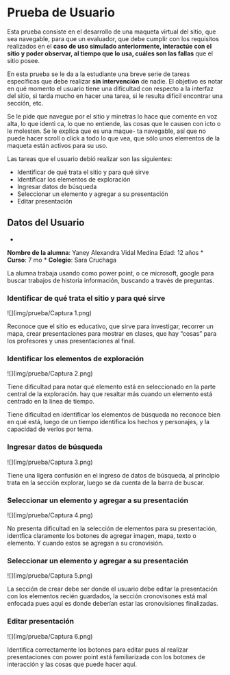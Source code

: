 # Prueba de Usuario

Esta prueba consiste en el desarrollo de una maqueta virtual del sitio, que sea navegable, para que un evaluador, que debe cumplir con los requisitos realizados en el **caso de uso **simulado anteriormente, interactúe con el sitio y poder observar, al tiempo que lo usa, cuáles son** las fallas** que el sitio posee.

En esta prueba se le da a la estudiante una breve serie de tareas específicas que debe realizar **sin intervención** de nadie. El objetivo es notar en qué momento el usuario tiene una dificultad con respecto a la interfaz del sitio, si tarda mucho en hacer una tarea, si le resulta difícil encontrar una sección, etc.

Se le pide que navegue por el sitio y minetras lo hace que comente en voz alta, lo que identi ca, lo que no entiende, las cosas que le causen con icto o le molesten. Se le explica que es una maque- ta navegable, así que no puede hacer scroll o click a todo lo que vea, que sólo unos elementos de la maqueta están activos para su uso.


Las tareas que el usuario debió realizar son las siguientes:

* Identificar de qué trata el sitio y para qué sirve
* Identificar los elementos de exploración
* Ingresar datos de búsqueda
* Seleccionar un elemento y agregar a su presentación
* Editar presentación


## Datos del Usuario


* 
**Nombre de la alumna**: Yaney Alexandra Vidal Medina Edad: 12 años
* 
**Curso**: 7 mo
* 
**Colegio**: Sara Cruchaga

La alumna trabaja usando como power point, o ce microsoft, google para buscar trabajos de historia información, buscando a través de preguntas.


### Identificar de qué trata el sitio y para qué sirve

![](img/prueba/Captura 1.png)

Reconoce que el sitio es educativo, que sirve para investigar, recorrer un mapa, crear presentaciones para mostrar en clases, que hay “cosas” para los profesores y unas presentaciones al  final.


### Identificar los elementos de exploración

![](img/prueba/Captura 2.png)

Tiene dificultad para notar qué elemento está en seleccionado en la parte central de la exploración. hay que resaltar más cuando un elemento está centrado en la linea de tiempo.

Tiene dificultad en identificar los elementos de búsqueda no reconoce bien en qué está, luego de un tiempo identifica los hechos y personajes, y la capacidad de verlos por tema.


### Ingresar datos de búsqueda


![](img/prueba/Captura 3.png)

Tiene una ligera confusión en el ingreso de datos de búsqueda, al principio trata en la sección explorar, luego se da cuenta de la barra de buscar.


### Seleccionar un elemento y agregar a su presentación

![](img/prueba/Captura 4.png)

No presenta dificultad en la selección de elementos para su presentación, identfica claramente los botones de agregar imagen, mapa, texto o elemento. Y cuando estos se agregan a su cronovisión.


### Seleccionar un elemento y agregar a su presentación

![](img/prueba/Captura 5.png)

La sección de crear debe ser donde el usuario debe editar la presentación con los elementos recién guardados, la sección cronovisones está mal enfocada pues aquí es donde deberían estar las cronovisiones  finalizadas.


### Editar presentación

![](img/prueba/Captura 6.png)

Identifica correctamente los botones para editar pues al realizar presentaciones con power point está familiarizada con los botones de interacción y las cosas que puede hacer aquí.